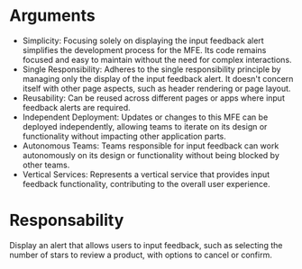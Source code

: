 # Arguments
- Simplicity: Focusing solely on displaying the input feedback alert simplifies the development process for the MFE. Its code remains focused and easy to maintain without the need for complex interactions.
- Single Responsibility: Adheres to the single responsibility principle by managing only the display of the input feedback alert. It doesn't concern itself with other page aspects, such as header rendering or page layout.
- Reusability: Can be reused across different pages or apps where input feedback alerts are required.
- Independent Deployment: Updates or changes to this MFE can be deployed independently, allowing teams to iterate on its design or functionality without impacting other application parts.
- Autonomous Teams: Teams responsible for input feedback can work autonomously on its design or functionality without being blocked by other teams.
- Vertical Services: Represents a vertical service that provides input feedback functionality, contributing to the overall user experience.

# Responsability
Display an alert that allows users to input feedback, such as selecting the number of stars to review a product, with options to cancel or confirm.
